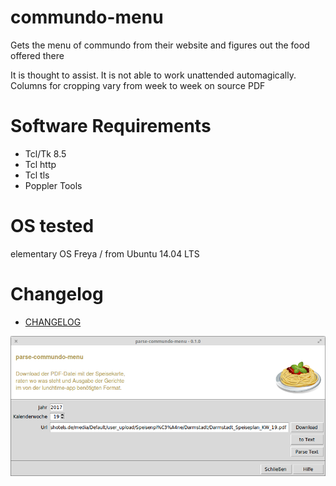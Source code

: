 # commundo-menu
Gets the menu of commundo from their website and figures out the food offered there

It is thought to assist. It is not able to work unattended automagically.
Columns for cropping vary from week to week on source PDF
# Software Requirements

* Tcl/Tk 8.5
* Tcl http
* Tcl tls
* Poppler Tools

# OS tested

elementary OS Freya / from Ubuntu 14.04 LTS

# Changelog

* [CHANGELOG](CHANGELOG.md)

![Alt text](screen.png?raw=true "parse-commundo-menu")
